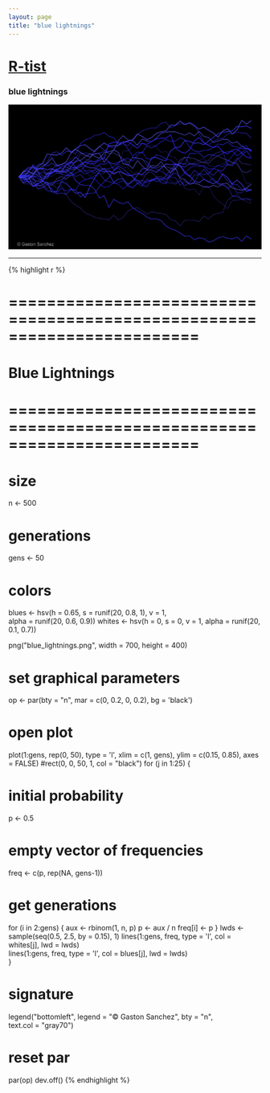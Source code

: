 ```yaml
---
layout: page
title: "blue lightnings"
---
```


# [R-tist](/artista) 

### blue lightnings 

![blue lightnings](../images/artista/blue_lightnings.png) 

-----

{% highlight r %} 
# ======================================================================== 
# Blue Lightnings 
# ======================================================================== 
# size 
n <- 500 
 
# generations 
gens <- 50 
 
# colors 
blues <- hsv(h = 0.65, s = runif(20, 0.8, 1), v = 1,  
            alpha = runif(20, 0.6, 0.9)) 
whites <- hsv(h = 0, s = 0, v = 1, alpha = runif(20, 0.1, 0.7))  
 
 
png("blue_lightnings.png", width = 700, height = 400) 
# set graphical parameters 
op <- par(bty = "n", mar = c(0, 0.2, 0, 0.2), bg = 'black') 
# open plot 
plot(1:gens, rep(0, 50), type = 'l', xlim = c(1, gens), ylim = c(0.15, 0.85), 
     axes = FALSE) 
#rect(0, 0, 50, 1, col = "black") 
for (j in 1:25) 
{ 
  # initial probability 
  p <- 0.5 
  # empty vector of frequencies 
  freq <- c(p, rep(NA, gens-1)) 
  # get generations 
  for (i in 2:gens) 
  { 
    aux <- rbinom(1, n, p) 
    p <- aux / n 
    freq[i] <- p 
  } 
  lwds <- sample(seq(0.5, 2.5, by = 0.15), 1) 
  lines(1:gens, freq, type = 'l', col = whites[j], lwd = lwds)         
  lines(1:gens, freq, type = 'l', col = blues[j], lwd = lwds)         
} 
# signature 
legend("bottomleft", legend = "© Gaston Sanchez", bty = "n",  
       text.col = "gray70") 
# reset par 
par(op) 
dev.off() 
{% endhighlight %} 
